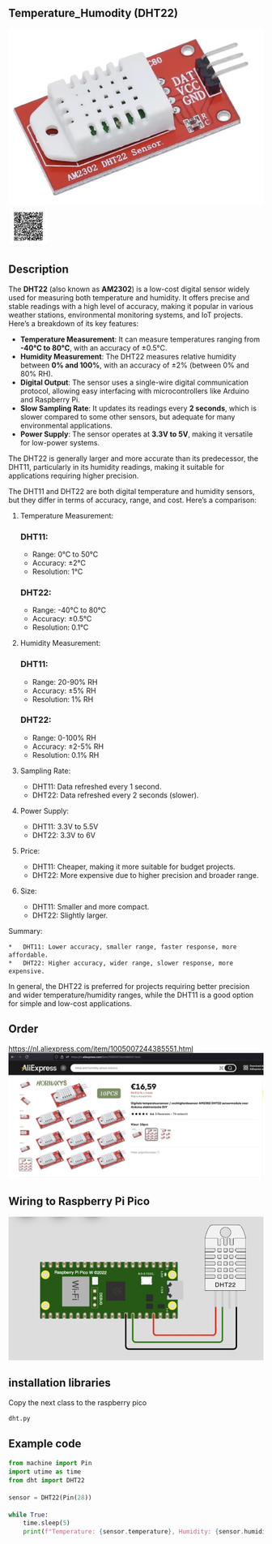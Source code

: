 ## Temperature_Humodity (DHT22)

<img src="DHT22_Photo.jpg" alt="Photo of the component">
<img src="DHT22_QR_code.jpg" alt="QR code to this page" width="80" height="80">

## Description
The **DHT22** (also known as **AM2302**) is a low-cost digital sensor widely used for measuring both temperature and humidity. It offers precise and stable readings with a high level of accuracy, making it popular in various weather stations, environmental monitoring systems, and IoT projects. Here’s a breakdown of its key features:

- **Temperature Measurement**: It can measure temperatures ranging from **-40°C to 80°C**, with an accuracy of ±0.5°C.
- **Humidity Measurement**: The DHT22 measures relative humidity between **0% and 100%**, with an accuracy of ±2% (between 0% and 80% RH).
- **Digital Output**: The sensor uses a single-wire digital communication protocol, allowing easy interfacing with microcontrollers like Arduino and Raspberry Pi.
- **Slow Sampling Rate**: It updates its readings every **2 seconds**, which is slower compared to some other sensors, but adequate for many environmental applications.
- **Power Supply**: The sensor operates at **3.3V to 5V**, making it versatile for low-power systems.

The DHT22 is generally larger and more accurate than its predecessor, the DHT11, particularly in its humidity readings, making it suitable for applications requiring higher precision.

The DHT11 and DHT22 are both digital temperature and humidity sensors, but they differ in terms of accuracy, range, and cost. Here’s a comparison:

1. Temperature Measurement:

	### DHT11:
	*	Range: 0°C to 50°C
	*	Accuracy: ±2°C
	*	Resolution: 1°C
	### DHT22:
	*	Range: -40°C to 80°C
	*	Accuracy: ±0.5°C
	*	Resolution: 0.1°C

2. Humidity Measurement:

	### DHT11:
	*	Range: 20-90% RH
	*	Accuracy: ±5% RH
	*	Resolution: 1% RH	
	### DHT22:
	*	Range: 0-100% RH
	*	Accuracy: ±2-5% RH
	*	Resolution: 0.1% RH

3. Sampling Rate:

	*	DHT11: Data refreshed every 1 second.
	*	DHT22: Data refreshed every 2 seconds (slower).

4. Power Supply:

	*	DHT11: 3.3V to 5.5V
	*	DHT22: 3.3V to 6V

5. Price:

	*	DHT11: Cheaper, making it more suitable for budget projects.
	*	DHT22: More expensive due to higher precision and broader range.

6. Size:

	*	DHT11: Smaller and more compact.
	*	DHT22: Slightly larger.

Summary:

	*	DHT11: Lower accuracy, smaller range, faster response, more affordable.
	*	DHT22: Higher accuracy, wider range, slower response, more expensive.

In general, the DHT22 is preferred for projects requiring better precision and wider temperature/humidity ranges, while the DHT11 is a good option for simple and low-cost applications.


## Order
<a href="https://nl.aliexpress.com/item/1005007244385551.html">https://nl.aliexpress.com/item/1005007244385551.html</a>
<img src="DHT22_Order.jpg" alt="Photo of the Order">

## Wiring to Raspberry Pi Pico
<img src="DHT22_Wiring.jpg" alt="Wiring" >

## installation libraries
Copy the next class to the raspberry pico
```bash
dht.py
```

## Example code
```python
from machine import Pin
import utime as time
from dht import DHT22

sensor = DHT22(Pin(28))

while True:
    time.sleep(5)
    print(f"Temperature: {sensor.temperature}, Humidity: {sensor.humidity}")
```









